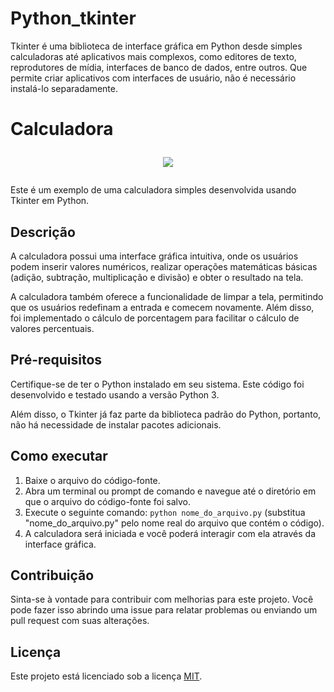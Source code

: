 # Python_tkinter
Tkinter é uma biblioteca de interface gráfica em Python desde simples calculadoras até aplicativos mais complexos, como editores de texto, reprodutores de mídia, interfaces de banco de dados, entre outros. Que permite criar aplicativos com interfaces de usuário, não é necessário instalá-lo separadamente.

# Calculadora <p align="center"><img src="http://img.shields.io/static/v1?label=STATUS&message=EM%20DESENVOLVIMENTO&color=GREEN&style=for-the-badge"/></p>

Este é um exemplo de uma calculadora simples desenvolvida usando Tkinter em Python.

## Descrição

A calculadora possui uma interface gráfica intuitiva, onde os usuários podem inserir valores numéricos, realizar operações matemáticas básicas (adição, subtração, multiplicação e divisão) e obter o resultado na tela.

A calculadora também oferece a funcionalidade de limpar a tela, permitindo que os usuários redefinam a entrada e comecem novamente. Além disso, foi implementado o cálculo de porcentagem para facilitar o cálculo de valores percentuais.

## Pré-requisitos

Certifique-se de ter o Python instalado em seu sistema. Este código foi desenvolvido e testado usando a versão Python 3.

Além disso, o Tkinter já faz parte da biblioteca padrão do Python, portanto, não há necessidade de instalar pacotes adicionais.

## Como executar

1. Baixe o arquivo do código-fonte.
2. Abra um terminal ou prompt de comando e navegue até o diretório em que o arquivo do código-fonte foi salvo.
3. Execute o seguinte comando: `python nome_do_arquivo.py` (substitua "nome_do_arquivo.py" pelo nome real do arquivo que contém o código).
4. A calculadora será iniciada e você poderá interagir com ela através da interface gráfica.

## Contribuição

Sinta-se à vontade para contribuir com melhorias para este projeto. Você pode fazer isso abrindo uma issue para relatar problemas ou enviando um pull request com suas alterações.

## Licença

Este projeto está licenciado sob a licença [MIT](https://opensource.org/licenses/MIT).

